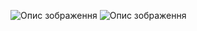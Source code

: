 ![Опис зображення](https://drive.google.com/uc?id=1EEKldP8naZIXuZSy8r4wW1RWgD6omKSD)
![Опис зображення](https://drive.google.com/uc?id=1kmERz_wjSt8mRysBZYNRe1kvFgo5eweh)